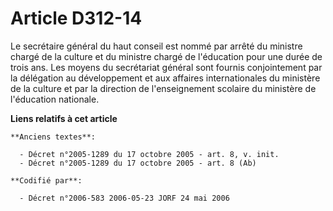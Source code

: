# Article D312-14

Le secrétaire général du haut conseil est nommé par arrêté du ministre chargé de la culture et du ministre chargé de
l'éducation pour une durée de trois ans. Les moyens du secrétariat général sont fournis conjointement par la délégation au
développement et aux affaires internationales du ministère de la culture et par la direction de l'enseignement scolaire du
ministère de l'éducation nationale.

**Liens relatifs à cet article**

	**Anciens textes**:

	  - Décret n°2005-1289 du 17 octobre 2005 - art. 8, v. init.
	  - Décret n°2005-1289 du 17 octobre 2005 - art. 8 (Ab)

	**Codifié par**:

	  - Décret n°2006-583 2006-05-23 JORF 24 mai 2006
